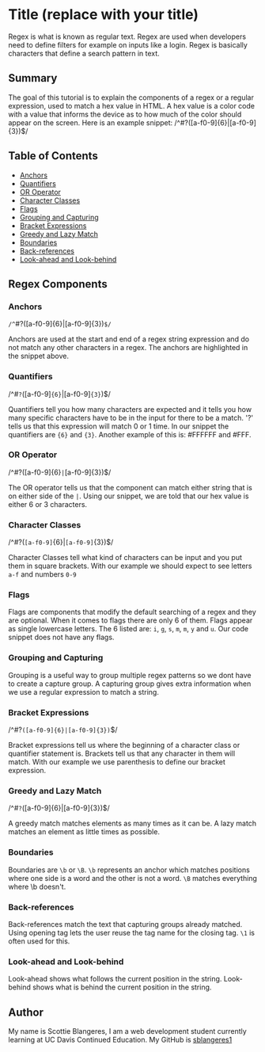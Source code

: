 # Title (replace with your title)

Regex is what is known as regular text. Regex are used when developers need to define filters
for example on inputs like a login. Regex is basically characters that define a search pattern
in text.

## Summary
The goal of this tutorial is to explain the components
of a regex or a regular expression, used to match a hex value in HTML. A hex value is a color code with a value that informs the device as to how much of the color should appear on the screen. Here is an example snippet:
/^#?([a-f0-9]{6}|[a-f0-9]{3})$/

## Table of Contents

- [Anchors](#anchors)
- [Quantifiers](#quantifiers)
- [OR Operator](#or-operator)
- [Character Classes](#character-classes)
- [Flags](#flags)
- [Grouping and Capturing](#grouping-and-capturing)
- [Bracket Expressions](#bracket-expressions)
- [Greedy and Lazy Match](#greedy-and-lazy-match)
- [Boundaries](#boundaries)
- [Back-references](#back-references)
- [Look-ahead and Look-behind](#look-ahead-and-look-behind)

## Regex Components

### Anchors
`/^`#?([a-f0-9]{6}|[a-f0-9]{3})`$/`

Anchors are used at the start and end of a regex string expression and do not match any other characters in a regex. The anchors are highlighted in the snippet above.

### Quantifiers
/^#`?`([a-f0-9]`{6}`|[a-f0-9]`{3}`)$/

Quantifiers tell you how many characters are expected and it tells you how many specific characters have to be in the input for there to be a match. '?' tells us that this expression will match 0 or 1 time. In our snippet the quantifiers are `{6}` and `{3}`. Another example of this is: #FFFFFF and #FFF.

### OR Operator
/^#?([a-f0-9]{6}`|`[a-f0-9]{3})$/

The OR operator tells us that the component can match either string that is on either side of the `|`. Using our snippet, we are told that our hex value is either 6 or 3 characters.

### Character Classes
/^#?(`[a-f0-9]`{6}|`[a-f0-9]`{3})$/

Character Classes tell what kind of characters can be input and you put them in square brackets. With our example we should expect to see letters `a-f` and numbers `0-9`
 
### Flags

Flags are components that modify the default searching of a regex and they are optional. When it comes to flags there are only 6 of them. Flags appear as single lowercase letters. The 6 listed are: `i`, `g`, `s`, `m`, `m`, `y` and `u`. Our code snippet does not have any flags.

### Grouping and Capturing

Grouping is a useful way to group multiple regex patterns so we dont have to create a capture group. A capturing group gives extra information when we use a regular expression to match a string.

### Bracket Expressions
/^#?`([a-f0-9]{6}|[a-f0-9]{3})`$/

Bracket expressions tell us where the beginning of a character class or quantifier statement is. Brackets tell us that any character in them will match. With our example we use parenthesis to define our bracket expression.

### Greedy and Lazy Match
/^#`?`([a-f0-9]{6}|[a-f0-9]{3})$/

A greedy match matches elements as many times as it can be. A lazy match matches an element as little times as possible.

### Boundaries

Boundaries are `\b` or `\B`. `\b` represents an anchor which matches positions where one side is a word and the other is not a word. `\B` matches everything where \b doesn't.

### Back-references

Back-references match the text that capturing groups already matched. Using opening tag lets the user reuse the tag name for the closing tag. `\1` is often used for this.

### Look-ahead and Look-behind

Look-ahead shows what follows the current position in the string. Look-behind shows what is behind the current position in the string.

## Author

My name is Scottie Blangeres, I am a web development student currently learning at UC Davis Continued Education.
My GitHub is [sblangeres1](https://github.com/sblangers1)

